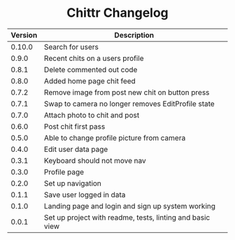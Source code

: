 <h1 align="center">Chittr Changelog</h1>

| Version | Description                                                                            |
| ------- | -------------------------------------------------------------------------------------- |
| 0.10.0  | Search for users                                                                       |
| 0.9.0   | Recent chits on a users profile                                                        |
| 0.8.1   | Delete commented out code                                                              |
| 0.8.0   | Added home page chit feed                                                              |
| 0.7.2   | Remove image from post new chit on button press                                        |
| 0.7.1   | Swap to camera no longer removes EditProfile state                                     |
| 0.7.0   | Attach photo to chit and post                                                          |
| 0.6.0   | Post chit first pass                                                                   |
| 0.5.0   | Able to change profile picture from camera                                             |
| 0.4.0   | Edit user data page                                                                    |
| 0.3.1   | Keyboard should not move nav                                                           |
| 0.3.0   | Profile page                                                                           |
| 0.2.0   | Set up navigation                                                                      |
| 0.1.1   | Save user logged in data                                                               |
| 0.1.0   | Landing page and login and sign up system working                                      |
| 0.0.1   | Set up project with readme, tests, linting and basic view                              |
